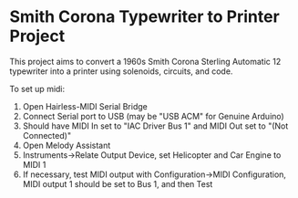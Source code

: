 # Smith Corona Typewriter to Printer Project
This project aims to convert a 1960s Smith Corona Sterling Automatic 12
typewriter into a printer using solenoids, circuits, and code.

To set up midi:

1. Open Hairless-MIDI Serial Bridge
2. Connect Serial port to USB (may be "USB ACM" for Genuine Arduino)
3. Should have MIDI In set to "IAC Driver Bus 1" and MIDI Out set to "(Not Connected)"
4. Open Melody Assistant
5. Instruments->Relate Output Device, set Helicopter and Car Engine to MIDI 1
6. If necessary, test MIDI output with Configuration->MIDI Configuration,
   MIDI output 1 should be set to Bus 1, and then Test
